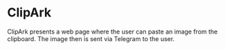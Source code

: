 # ClipArk
ClipArk presents a web page where the user can paste an image from the clipboard. The image then is sent via Telegram to the user.
